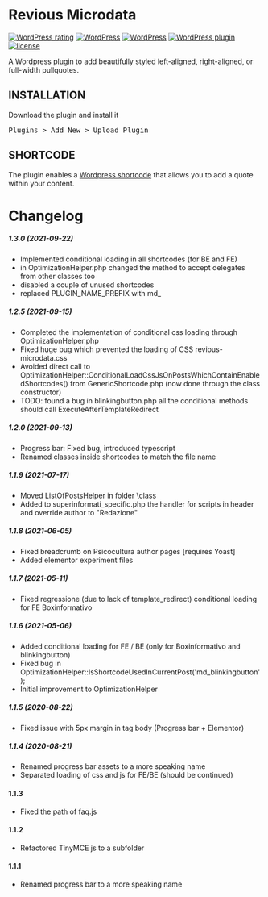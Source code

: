# Revious Microdata

[![WordPress rating](https://img.shields.io/wordpress/plugin/r/gik25-quotes.svg?maxAge=3600&label=wordpress%20rating)](https://wordpress.org/support/view/plugin-reviews/gik25-quotes) [![WordPress](https://img.shields.io/wordpress/plugin/dt/gik25-quotes.svg?maxAge=3600)](https://downloads.wordpress.org/plugin/gik25-quotes.latest-stable.zip) [![WordPress](https://img.shields.io/wordpress/v/gik25-quotes.svg?maxAge=3600)](https://wordpress.org/plugins/gik25-quotes/) [![WordPress plugin](https://img.shields.io/wordpress/plugin/v/gik25-quotes.svg?maxAge=3600)](https://wordpress.org/plugins/gik25-quotes/) [![license](https://img.shields.io/github/license/adamdehaven/gik25-quotes.svg?maxAge=3600)](https://raw.githubusercontent.com/adamdehaven/gik25-quotes/master/LICENSE)

A Wordpress plugin to add beautifully styled left-aligned, right-aligned, or full-width pullquotes. 

## INSTALLATION
Download the plugin and install it 
<pre>Plugins > Add New > Upload Plugin</pre>


## SHORTCODE
The plugin enables a [Wordpress shortcode](https://codex.wordpress.org/Shortcode_API) that allows you to add a quote within your content. 


# Changelog


##### 1.3.0 _(2021-09-22)_
* Implemented conditional loading in all shortcodes (for BE and FE)
* in OptimizationHelper.php changed the method to accept delegates from other classes too
* disabled a couple of unused shortcodes
* replaced PLUGIN_NAME_PREFIX with md_

##### 1.2.5 _(2021-09-15)_
* Completed the implementation of conditional css loading through OptimizationHelper.php
* Fixed huge bug which prevented the loading of CSS revious-microdata.css
* Avoided direct call to OptimizationHelper::ConditionalLoadCssJsOnPostsWhichContainEnabledShortcodes() from GenericShortcode.php (now done through the class constructor)
* TODO: found a bug in blinkingbutton.php all the conditional methods should call ExecuteAfterTemplateRedirect

##### 1.2.0 _(2021-09-13)_

* Progress bar: Fixed bug, introduced typescript 
* Renamed classes inside shortcodes to match the file name 

##### 1.1.9 _(2021-07-17)_

* Moved ListOfPostsHelper in folder \class
* Added to superinformati_specific.php the handler for  scripts in header and override author to "Redazione"

##### 1.1.8 _(2021-06-05)_

* Fixed breadcrumb on Psicocultura author pages [requires Yoast]
* Added elementor experiment files

##### 1.1.7 _(2021-05-11)_

* Fixed regressione (due to lack of template_redirect) conditional loading for FE Boxinformativo 

##### 1.1.6 _(2021-05-06)_

* Added conditional loading for FE / BE (only for Boxinformativo and blinkingbutton) 
* Fixed bug in OptimizationHelper::IsShortcodeUsedInCurrentPost('md_blinkingbutton');
* Initial improvement to OptimizationHelper

##### 1.1.5 _(2020-08-22)_
* Fixed issue with 5px margin in tag body (Progress bar + Elementor) 

##### 1.1.4 _(2020-08-21)_
* Renamed progress bar assets to a more speaking name
* Separated loading of css and js for FE/BE (should be continued)

#### 1.1.3 ###
* Fixed the path of faq.js

#### 1.1.2 ###
* Refactored TinyMCE js to a subfolder

#### 1.1.1 ###
* Renamed progress bar to a more speaking name